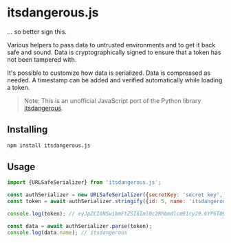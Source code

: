 # itsdangerous.js

... so better sign this.

Various helpers to pass data to untrusted environments and to get it back safe and sound. Data is cryptographically
signed to ensure that a token has not been tampered with.

It's possible to customize how data is serialized. Data is compressed as needed. A timestamp can be added and verified
automatically while loading a token.

> Note: This is an unofficial JavaScript port of the Python library
> [itsdangerous](https://github.com/pallets/itsdangerous).

## Installing

```sh
npm install itsdangerous.js
```

## Usage

```js
import {URLSafeSerializer} from 'itsdangerous.js';

const authSerializer = new URLSafeSerializer({secretKey: 'secret key', salt: 'auth'});
const token = await authSerializer.stringify({id: 5, name: 'itsdangerous'});

console.log(token); // eyJpZCI6NSwibmFtZSI6Iml0c2Rhbmdlcm91cyJ9.6YP6T0BaO67XP--9UzTrmurXSmg

const data = await authSerializer.parse(token);
console.log(data.name); // itsdangerous
```
